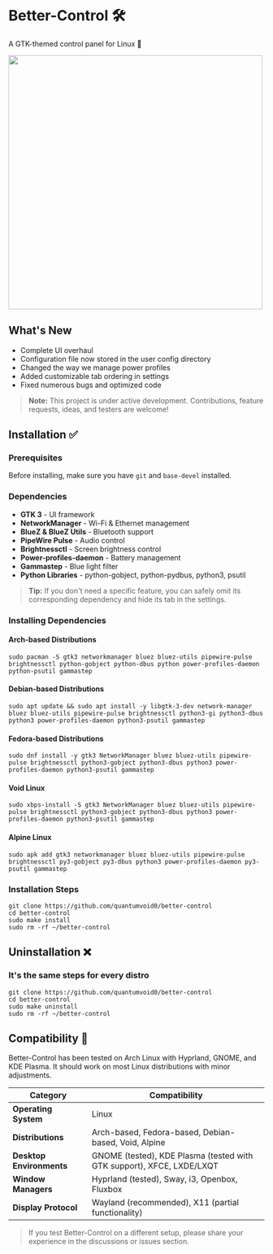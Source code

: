# Better-Control 🛠️
A GTK-themed control panel for Linux 🐧

<img src="https://github.com/user-attachments/assets/b219415d-3dbf-4471-990d-bc8cd0f021c1" width="500">

## What's New
- Complete UI overhaul
- Configuration file now stored in the user config directory
- Changed the way we manage power profiles
- Added customizable tab ordering in settings
- Fixed numerous bugs and optimized code

> **Note:** This project is under active development. Contributions, feature requests, ideas, and testers are welcome!

## Installation ✅

### Prerequisites
Before installing, make sure you have `git` and `base-devel` installed.

### Dependencies

- **GTK 3** - UI framework
- **NetworkManager** - Wi-Fi & Ethernet management
- **BlueZ & BlueZ Utils** - Bluetooth support
- **PipeWire Pulse** - Audio control
- **Brightnessctl** - Screen brightness control
- **Power-profiles-daemon** - Battery management
- **Gammastep** - Blue light filter
- **Python Libraries** - python-gobject, python-pydbus, python3, psutil

> **Tip:** If you don't need a specific feature, you can safely omit its corresponding dependency and hide its tab in the settings.

### Installing Dependencies

#### Arch-based Distributions
```
sudo pacman -S gtk3 networkmanager bluez bluez-utils pipewire-pulse brightnessctl python-gobject python-dbus python power-profiles-daemon python-psutil gammastep
```

#### Debian-based Distributions
```
sudo apt update && sudo apt install -y libgtk-3-dev network-manager bluez bluez-utils pipewire-pulse brightnessctl python3-gi python3-dbus python3 power-profiles-daemon python3-psutil gammastep
```

#### Fedora-based Distributions
```
sudo dnf install -y gtk3 NetworkManager bluez bluez-utils pipewire-pulse brightnessctl python3-gobject python3-dbus python3 power-profiles-daemon python3-psutil gammastep
```

#### Void Linux
```
sudo xbps-install -S gtk3 NetworkManager bluez bluez-utils pipewire-pulse brightnessctl python3-gobject python3-dbus python3 power-profiles-daemon python3-psutil gammastep
```

#### Alpine Linux
```
sudo apk add gtk3 networkmanager bluez bluez-utils pipewire-pulse brightnessctl py3-gobject py3-dbus python3 power-profiles-daemon py3-psutil gammastep
```

### Installation Steps
```
git clone https://github.com/quantumvoid0/better-control
cd better-control
sudo make install
sudo rm -rf ~/better-control
```

## Uninstallation ❌

### It's the same steps for every distro
```
git clone https://github.com/quantumvoid0/better-control
cd better-control
sudo make uninstall
sudo rm -rf ~/better-control
```

## Compatibility 📄

Better-Control has been tested on Arch Linux with Hyprland, GNOME, and KDE Plasma. It should work on most Linux distributions with minor adjustments.

| **Category** | **Compatibility** |
|--------------|-------------------|
| **Operating System** | Linux |
| **Distributions** | Arch-based, Fedora-based, Debian-based, Void, Alpine |
| **Desktop Environments** | GNOME (tested), KDE Plasma (tested with GTK support), XFCE, LXDE/LXQT |
| **Window Managers** | Hyprland (tested), Sway, i3, Openbox, Fluxbox |
| **Display Protocol** | Wayland (recommended), X11 (partial functionality) |

> If you test Better-Control on a different setup, please share your experience in the discussions or issues section.

